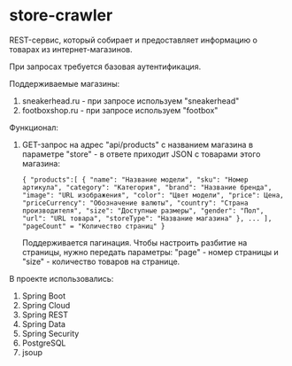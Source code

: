 # store-crawler
REST-сервис, который собирает и предоставляет информацию о товарах из
интернет-магазинов.

При запросах требуется базовая аутентификация.

Поддерживаемые магазины:
1. sneakerhead.ru - при запросе используем "sneakerhead"
2. footboxshop.ru - при запросе используем "footbox"

Функционал:

1. GET-запрос на адрес "api/products" с названием магазина в параметре "store" - в ответе
   приходит JSON с товарами этого магазина:

   `{
      "products":[
         {
            "name": "Название модели",
            "sku": "Номер артикула",
            "category": "Категория",
            "brand": "Название бренда",
            "image": "URL изображения",
            "color": "Цвет модели",
            "price": Цена,
            "priceCurrency": "Обозначение валюты",
            "country": "Страна производителя",
            "size": "Доступные размеры",
            "gender": "Пол",
            "url": "URL товара",
            "storeType": "Название магазина"
         },
         ...
      ],
      "pageCount" = "Количество страниц"
   }`

   Поддерживается пагинация. Чтобы
   настроить разбитие на страницы, нужно передать параметры: "page" - номер
   страницы и "size" - количество товаров на странице.

В проекте использовались:
1. Spring Boot
2. Spring Cloud
3. Spring REST
4. Spring Data
5. Spring Security
6. PostgreSQL
7. jsoup
